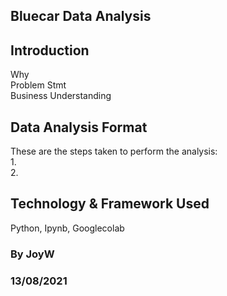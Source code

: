 ## Bluecar Data Analysis

## Introduction
Why  
Problem Stmt  
Business Understanding
## Data Analysis Format
These are the steps taken to perform the analysis:  
1.  
2.

## Technology & Framework Used
Python, Ipynb, Googlecolab

### By JoyW 
### 13/08/2021
